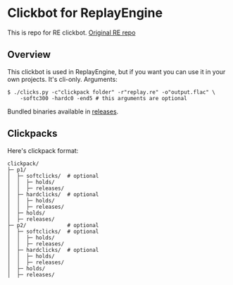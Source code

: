 # Clickbot for ReplayEngine
This is repo for RE clickbot. [Original RE repo](https://github.com/tobyadd/replayengine)

## Overview
This clickbot is used in ReplayEngine, but if you want you can use it in your own projects.
It's cli-only. Arguments:
```shell
$ ./clicks.py -c"clickpack folder" -r"replay.re" -o"output.flac" \
    -softc300 -hardc0 -end5 # this arguments are optional
```
Bundled binaries available in [releases](https://github.com/tobyadd/clicks).

## Clickpacks

Here's clickpack format:
```
clickpack/
├─ p1/
│  ├─ softclicks/  # optional
│  │  ├─ holds/
│  │  ├─ releases/
│  ├─ hardclicks/  # optional
│  │  ├─ holds/
│  │  ├─ releases/
│  ├─ holds/
│  ├─ releases/
├─ p2/             # optional
│  ├─ softclicks/  # optional
│  │  ├─ holds/
│  │  ├─ releases/
│  ├─ hardclicks/  # optional
│  │  ├─ holds/
│  │  ├─ releases/
│  ├─ holds/
│  ├─ releases/
```

